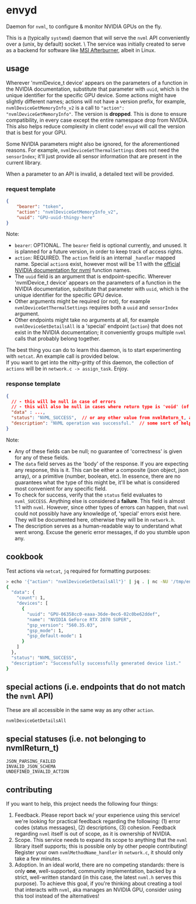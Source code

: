 # envyd
Daemon for `nvml`, to configure & monitor NVIDIA GPUs on the fly.

This is a (typically `systemd`) daemon that will serve the `nvml` API conveniently over a (unix, by default) socket. \ 
The service was initially created to serve as a backend for software like [MSI Afterburner](https://www.msi.com/Landing/afterburner/graphics-cards), albeit in Linux. 

## usage
Wherever 'nvmlDevice_t device' appears on the parameters of a function in the NVIDIA documentation,
substitute that parameter with `uuid`, which is the unique identifier for the specific GPU device.
Some actions might have slightly different names; actions will not have a version prefix, for example,
`nvmlDeviceGetMemoryInfo_v2` is a call to `"action": "nvmlDeviceGetMemoryInfo"`. The version is **dropped**.
This is done to ensure compatibility, in every case except the entire namespace drop from NVIDIA.
This also helps reduce complexity in client code! `envyd` will call the version that is best for your GPU.

Some NVIDIA parameters might also be ignored, for the aforementioned reasons. 
For example, `nvmlDeviceGetThermalSettings` does not need the `sensorIndex`; 
it'll just provide all sensor information that are present in the current library.

When a parameter to an API is invalid, a detailed text will be provided.

### request template
```json
{
    "bearer": "token",
    "action": "nvmlDeviceGetMemoryInfo_v2",
    "uuid": "GPU-uuid-thingy-here"
}
```
Note:
- `bearer`: OPTIONAL. The `bearer` field is optional currently, and unused. It is planned for a future version, in order to keep track of access rights.
- `action`: REQUIRED. The `action` field is an internal `_handler` mapped name. Special `action`s exist, however most will be 1:1 with the [official NVIDIA documentation for nvml](https://docs.nvidia.com/deploy/nvml-api/group__nvmlDeviceQueries.html#group__nvmlDeviceQueries) function names.
- The `uuid` field is an argument that is endpoint-specific. 
  Wherever 'nvmlDevice_t device' appears on the parameters of a function in the NVIDIA documentation,
  substitute that parameter with `uuid`, which is the unique identifier for the specific GPU device.
- Other arguments might be required (or not), for example `nvmlDeviceGetThermalSettings` requires both a `uuid` and `sensorIndex` argument.
- Other endpoints might take no arguments at all, for example `nvmlDeviceGetDetailsAll` is a 'special' endpoint (`action`) that does not exist in the NVIDIA documentation; it conveniently groups multiple `nvml` calls that probably belong together.

The best thing you can do to learn this daemon, is to start experimenting with `netcat`. An example call is provided below. \
If you want to get into the nitty-gritty of this daemon, the collection of `actions` will be in `network.c -> assign_task`. Enjoy.

### response template
```json
{
  // - this will be null in case of errors
  // - this will also be null in cases where return type is 'void' (of the appropriate `nvml` API)
  "data" : ...,
  "status": "NVML_SUCCESS",  // or any other value from nvmlReturn_t, and/or special errors
  "description": "NVML operation was successful."  // some sort of helpful description, hopefully
}
```
Note:
- Any of these fields can be null; no guarantee of 'correctness' is given for any of these fields.
- The `data` field serves as the 'body' of the response. If you are expecting any response, this is it. This can be either a composite (json object, json array),
  or a primitive (number, boolean, etc). In essence, there are no guarantees what the type of this might be, it'll be what is considered most convenient for any specific field. 
- To check for success, verify that the `status` field evaluates to `nvml_SUCCESS`. Anything else is considered a **failure**.
  This field is almost 1:1 with `nvml`. However, since other types of errors can happen, that `nvml` could not possibly have any knowledge of,
  'special' errors exist here. They will be documented here, otherwise they will be in `network.h`.
- The description serves as a human-readable way to understand what went wrong. Excuse the generic error messages, if do you stumble upon any.  


## cookbook
Test actions via `netcat`, `jq` required for formatting purposes:
```bash
> echo '{"action": "nvmlDeviceGetDetailsAll"}' | jq . | nc -NU '/tmp/envyd.socket' | jq .
{
  "data": {
    "count": 1,
    "devices": [
      {
        "uuid": "GPU-06358cc0-eaaa-36de-0ec6-02c0be62ddef",
        "name": "NVIDIA GeForce RTX 2070 SUPER",
        "gsp_version": "560.35.03",
        "gsp_mode": 1,
        "gsp_default-mode": 1
      }
    ]
  },
  "status": "NVML_SUCCESS",
  "description": "Successfully successfully generated device list."
}
```

## special actions (i.e. endpoints that do not match the `nvml` API)
These are all accessible in the same way as any other `action`.
```
nvmlDeviceGetDetailsAll
```

## special statuses (i.e. not belonging to nvmlReturn_t)
```
JSON_PARSING_FAILED
INVALID_JSON_SCHEMA
UNDEFINED_INVALID_ACTION
```

## contributing
If you want to help, this project needs the following four things:
1. Feedback. Please report back w/ your experience using this service! we're looking for practical feedback regarding the following: (1) error codes (status messages), (2) descriptions, (3) cohesion.
  Feedback regarding `nvml` itself is out of scope, as it is ownership of NVIDIA.
2. Scope. This service needs to expand its scope to anything that the `nvml` library itself supports; this is possible only by other people contributing! Register your own `nvmlMethodName_handler` in `network.c`, it should only take a few minutes.
3. Adoption. In an ideal world, there are no competing standards: there is only **one**, well-supported, community implementation, backed by a strict, well-written standard (in this case, the latest `nvml.h` serves this purpose). 
  To achieve this goal, if you're thinking about creating a tool that interacts with `nvml`, aka manages an NVIDIA GPU, consider using this tool instead of the alternatives!